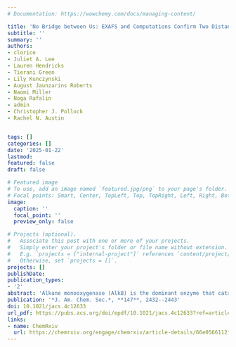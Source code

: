 ```yaml
---
# Documentation: https://wowchemy.com/docs/managing-content/

title: 'No Bridge between Us: EXAFS and Computations Confirm Two Distant Iron Ions Comprise the Active Site of Alkane Monooxygenase (AlkB)' 
subtitle: ''
summary: ''
authors:
- clorice 
- Juliet A. Lee 
- Lauren Hendricks 
- Tierani Green 
- Lily Kunczynski 
- August Jaunzarins Roberts
- Naomi Miller 
- Noga Rafalin 
- admin 
- Christopher J. Pollock 
- Rachel N. Austin 


tags: []
categories: []
date: '2025-01-22'
lastmod: 
featured: false
draft: false

# Featured image
# To use, add an image named `featured.jpg/png` to your page's folder.
# Focal points: Smart, Center, TopLeft, Top, TopRight, Left, Right, BottomLeft, Bottom, BottomRight.
image:
  caption: ''
  focal_point: ''
  preview_only: false

# Projects (optional).
#   Associate this post with one or more of your projects.
#   Simply enter your project's folder or file name without extension.
#   E.g. `projects = ["internal-project"]` references `content/project/deep-learning/index.md`.
#   Otherwise, set `projects = []`.
projects: []
publishDate: 
publication_types:
- '2'
abstract: 'Alkane monooxygenase (AlkB) is the dominant enzyme that catalyzes the oxidation of liquid alkanes in the environment. Two recent structural models derived from cryo-electron microscopy (cryo-EM) reveal an unusual active site: a histidine-rich center that binds two iron ions without a bridging ligand. To ensure that potential photoreduction and radiation damage are not responsible for the absence of a bridging ligand in the cryo-EM structures, spectroscopic methods are needed. We present the results of extended X-ray absorption fine structure (EXAFS) experiments collected under conditions where photodamage was avoided. Careful data analysis reveals an active site structure consistent with the cryo-EM structures in which the two iron ions are ligated by nine histidines and separated by at least 5 Å. The EXAFS data were used to inform structural models for molecular dynamics (MD) simulations. The MD simulations corroborate EXAFS observations that neither of the two conserved carboxylate-containing residues (E281 and D190) near the active site are likely candidates for metal ion bridging. Mutagenesis experiments, spectroscopy, and additional MD simulations were used to further explore the role of these carboxylate residues. A variant in which a carboxylate containing residue (E281) was changed to a methyl residue (E281A) showed little change in pre-edge features, consistent with the observation that it is not essential for activity and hence unlikely to serve as a bridging ligand at any point in the catalytic cycle. D190 variants had substantially diminished activity, suggesting an important role in catalysis not yet fully understood.'
publication: '*J. Am. Chem. Soc.*, **147**, 2432--2443'
doi: 10.1021/jacs.4c12633
url_pdf: https://pubs.acs.org/doi/epdf/10.1021/jacs.4c12633?ref=article_openPDF
links:
- name: ChemRxiv
  url: https://chemrxiv.org/engage/chemrxiv/article-details/66e0566112ff75c3a1f2ff17
---
```

